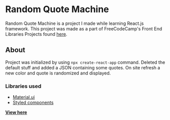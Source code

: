 # Random Quote Machine

Random Quote Machine is a project I made while learning React.js framework. This project was made as a part of FreeCodeCamp's Front End Libraries Projects found [here](https://learn.freecodecamp.org/front-end-libraries/front-end-libraries-projects/build-a-random-quote-machine).

## About

Project was initialized by using `npx create-react-app` command. Deleted the default stuff and added a JSON containing some quotes. On site refresh a new color and quote is randomized and displayed.

### Libraries used
* [Material.ui](https://material-ui.com/)
* [Styled components](https://www.styled-components.com/)


**[View here](https://linardsblk.github.io/random-quote/)**